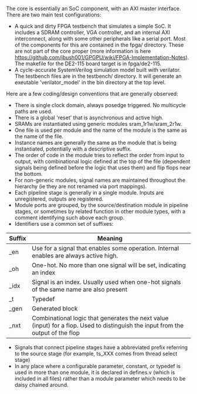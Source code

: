 The core is essentially an SoC component, with an AXI master interface.  There are two main
test configurations:
- A quick and dirty FPGA testbench that simulates a simple SoC.  It includes a SDRAM controller, 
VGA controller, and an internal AXI interconnect, along with some other peripherals like a serial 
port. Most of the components for this are contained in the fpga/ directory. These are not part of 
the core proper (more information is here 
https://github.com/jbush001/GPGPU/wiki/FPGA-Implementation-Notes).  The makefile for the DE2-115 board
target is in fpga/de2-115.
- A cycle-accurate SystemVerilog simulation model built with verilator. The testbench files
are in the testbench/ directory. It will generate an exeutable 'verilator_model' in the bin directory
at the top level.

Here are a few coding/design conventions that are generally observed:

* There is single clock domain, always posedge triggered. No multicycle paths are used.
* There is a global 'reset' that is asynchronous and active high.
* SRAMs are instantiated using generic modules sram_1r1w/sram_2r1w.
* One file is used per module and the name of the module is the same as the name of the file.
* Instance names are generally the same as the module that is being instantiated, potentially with a descriptive
 suffix.
* The order of code in the module tries to reflect the order from input to output, with combinational
logic defined at the top of the file (dependent signals being defined before the logic that uses 
them) and flip flops near the bottom.
* For non-generic modules, signal names are maintained throughout the hierarchy (ie they are not 
renamed via port mappings).
* Each pipeline stage is generally in a single module. Inputs are unregistered, outputs are 
registered.
* Module ports are grouped, by the source/destination module in pipeline stages, or sometimes by 
related function in other module types, with a comment identifying such above each group.
* Identifiers use a common set of suffixes:

|Suffix|Meaning |
|------|--------|
| _en  | Use for a signal that enables some operation. Internal enables are always active high. |
| _oh  | One-hot. No more than one signal will be set, indicating an index |
| _idx | Signal is an index. Usually used when one-hot signals of the same name are also present |
| _t   | Typedef |
| _gen | Generated block |
| _nxt | Combinational logic that generates the next value (input) for a flop.  Used to distinguish the input from the output of the flop |

* Signals that connect pipeline stages have a abbreviated prefix referring to the source stage (for example, ts_XXX comes from thread select stage) 
* In any place where a configurable parameter, constant, or typedef is used in more than one module, it is declared in defines.v (which is included in all files) rather than a module parameter which needs to be daisy chained around.

